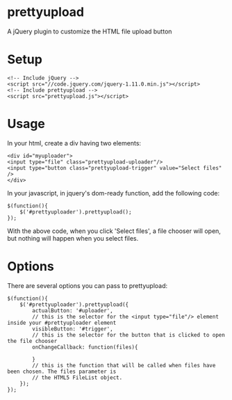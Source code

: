 prettyupload
============

A jQuery plugin to customize the HTML file upload button

Setup
============
```
<!-- Include jQuery -->
<script src="//code.jquery.com/jquery-1.11.0.min.js"></script>
<!-- Include prettyupload -->
<script src="prettyupload.js"></script>
```

Usage
============

In your html, create a div having two elements:

```
<div id="myuploader">
<input type="file" class="prettyupload-uploader"/>
<input type="button class="prettyupload-trigger" value="Select files" />
</div>
```

In your javascript, in jquery's dom-ready function, add the following code:

```
$(function(){
	$('#prettyuploader').prettyupload();
});
```

With the above code, when you click 'Select files', a file chooser will open, but nothing will happen when you
select files. 

Options
============

There are several options you can pass to prettyupload:

```
$(function(){
	$('#prettyuploader').prettyupload({
		actualButton: '#uploader',
		// this is the selector for the <input type="file"/> element inside your #prettyuploader element
		visibleButton: '#trigger',
		// this is the selector for the button that is clicked to open the file chooser
		onChangeCallback: function(files){
		
		} 
		// this is the function that will be called when files have been chosen. The files parameter is
		// the HTML5 FileList object. 
	});
});
```

